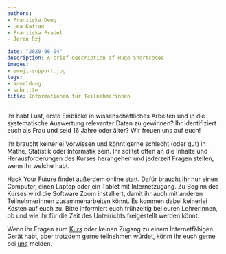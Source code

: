 ```yaml
---
authors:
- Franziska Deeg
- Lea Kaftan
- Franziska Pradel
- Jeren Rzj

date: "2020-06-04"
description: A brief description of Hugo Shortcodes
images:
- emoji-support.jpg
tags:
- anmeldung
- schritte
title: Informationen für Teilnehmerinnen
---
```


Ihr habt Lust, erste Einblicke in wissenschaftliches Arbeiten und in die systematische Auswertung relevanter Daten zu gewinnen? Ihr identifiziert euch als Frau und seid 16 Jahre oder älter? Wir freuen uns auf euch!
<!--more-->

Ihr braucht keinerlei Vorwissen und könnt gerne schlecht (oder gut) in Mathe, Statistik oder Informatik sein. Ihr solltet offen an die Inhalte und Herausforderungen des Kurses herangehen und jederzeit Fragen stellen, wenn ihr welche habt.

Hack Your Future findet außerdem online statt. Dafür braucht ihr nur einen Computer, einen Laptop oder ein Tablet mit Internetzugang. Zu Beginn des Kurses wird die Software Zoom installiert, damit ihr auch mit anderen Teilnehmerinnen zusammenarbeiten könnt. Es kommen dabei keinerlei Kosten auf euch zu. Bitte informiert euch frühzeitig bei euren LehrerInnen, ob und wie ihr für die Zeit des Unterrichts freigestellt werden könnt.

Wenn ihr Fragen zum [Kurs](/post/worum-es-geht/) oder keinen Zugang zu einem Internetfähigen Gerät habt, aber trotzdem gerne teilnehmen würdet, könnt ihr euch gerne bei [uns](/post/uber-das-team/) melden.


